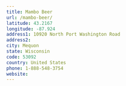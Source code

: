```yaml
---
title: Mambo Beer
url: /mambo-beer/
latitude: 43.2167
longitude: -87.924
address1: 10920 North Port Washington Road
address2: 
city: Mequon
state: Wisconsin
code: 53092
country: United States
phone: 1-888-548-3754
website: 
---
```


